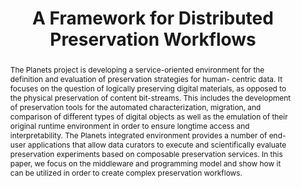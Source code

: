 ---
abstract: The Planets project is developing a service-oriented environment for the
  definition and evaluation of preservation strategies for human- centric data. It
  focuses on the question of logically preserving digital materials, as opposed to
  the physical preservation of content bit-streams. This includes the development
  of preservation tools for the automated characterization, migration, and comparison
  of different types of digital objects as well as the emulation of their original
  runtime environment in order to ensure longtime access and interpretability. The
  Planets integrated environment provides a number of end-user applications that allow
  data curators to execute and scientifically evaluate preservation experiments based
  on composable preservation services. In this paper, we focus on the middleware and
  programming model and show how it can be utilized in order to create complex preservation
  workflows.
creators:
- King, Ross
- Melms, Peter
- Schmidt, Rainer
- Steeg, Fabian
- Wilson, Carl
- Jackson, Andrew
date: null
document_url: https://services.phaidra.univie.ac.at/api/object/o:294009/download
grand_parent: iPRES
institutions: []
keywords:
- san francisco
landing_page_url: https://phaidra.univie.ac.at/o:294009
language: eng
layout: publication
license: CC BY-SA 3.0 AT
notes_url: null
parent: iPRES 2009
presentation_url: null
publication_type: paper
size: 1009658
source_name: iPRES
title: A Framework for Distributed Preservation Workflows
year: 2009
---